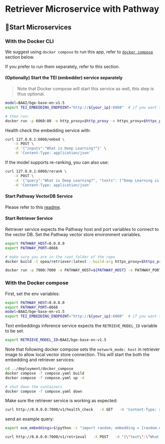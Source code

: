 # Retriever Microservice with Pathway

## 🚀Start Microservices

### With the Docker CLI

We suggest using `docker compose` to run this app, refer to [`docker compose`](#with-the-docker-compose) section below.

If you prefer to run them separately, refer to this section.

#### (Optionally) Start the TEI (embedder) service separately

> Note that Docker compose will start this service as well, this step is thus optional.

```bash
model=BAAI/bge-base-en-v1.5
export TEI_EMBEDDING_ENDPOINT="http://${your_ip}:6060"  # if you want to use the hosted embedding service, example: "http://127.0.0.1:6060"

# then run:
docker run -p 6060:80 -e http_proxy=$http_proxy -e https_proxy=$https_proxy --pull always ghcr.io/huggingface/text-embeddings-inference:cpu-1.5 --model-id $model
```

Health check the embedding service with:

```bash
curl 127.0.0.1:6060/embed \
    -X POST \
    -d '{"inputs":"What is Deep Learning?"}' \
    -H 'Content-Type: application/json'
```

If the model supports re-ranking, you can also use:

```bash
curl 127.0.0.1:6060/rerank \
    -X POST \
    -d '{"query":"What is Deep Learning?", "texts": ["Deep Learning is not...", "Deep learning is..."]}' \
    -H 'Content-Type: application/json'
```

#### Start Pathway VectorDB Service

Please refer to this [readme](../../third_parties/pathway/src/README.md).

#### Start Retriever Service

Retriever service expects the Pathway host and port variables to connect to the vector DB. Set the Pathway vector store environment variables.

```bash
export PATHWAY_HOST=0.0.0.0
export PATHWAY_PORT=8666
```

```bash
# make sure you are in the root folder of the repo
docker build -t opea/retriever:latest --build-arg https_proxy=$https_proxy --build-arg http_proxy=$http_proxy -f comps/retrievers/pathway/langchain/Dockerfile .

docker run -p 7000:7000 -e PATHWAY_HOST=${PATHWAY_HOST} -e PATHWAY_PORT=${PATHWAY_PORT} -e http_proxy=$http_proxy -e https_proxy=$https_proxy --network="host" -e RETRIEVER_COMPONENT_NAME="OPEA_RETRIEVER_PATHWAY" opea/retriever:latest
```

### With the Docker compose

First, set the env variables:

```bash
export PATHWAY_HOST=0.0.0.0
export PATHWAY_PORT=8666
model=BAAI/bge-base-en-v1.5
export TEI_EMBEDDING_ENDPOINT="http://${your_ip}:6060"  # if you want to use the hosted embedding service, example: "http://127.0.0.1:6060"
```

Text embeddings inference service expects the `RETRIEVE_MODEL_ID` variable to be set.

```bash
export RETRIEVE_MODEL_ID=BAAI/bge-base-en-v1.5
```

Note that following docker compose sets the `network_mode: host` in retriever image to allow local vector store connection.
This will start the both the embedding and retriever services:

```bash
cd ../deployment/docker_compose
docker compose -f compose.yaml build
docker compose -f compose.yaml up -d

# shut down the containers
docker compose -f compose.yaml down
```

Make sure the retriever service is working as expected:

```bash
curl http://0.0.0.0:7000/v1/health_check   -X GET   -H 'Content-Type: application/json'
```

send an example query:

```bash
export exm_embeddings=$(python -c "import random; embedding = [random.uniform(-1, 1) for _ in range(768)]; print(embedding)")

curl http://0.0.0.0:7000/v1/retrieval   -X POST   -d "{\"text\":\"What is the revenue of Nike in 2023?\",\"embedding\":${exm_embeddings}}"   -H 'Content-Type: application/json'
```
